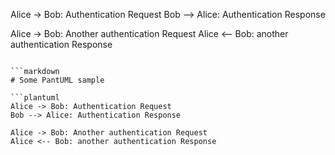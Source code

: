Alice -> Bob: Authentication Request
Bob --> Alice: Authentication Response

Alice -> Bob: Another authentication Request
Alice <-- Bob: another authentication Response
```

```markdown
# Some PantUML sample

```plantuml
Alice -> Bob: Authentication Request
Bob --> Alice: Authentication Response

Alice -> Bob: Another authentication Request
Alice <-- Bob: another authentication Response
```